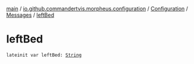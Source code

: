 [main](../../../index.md) / [io.github.commandertvis.morpheus.configuration](../../index.md) / [Configuration](../index.md) / [Messages](index.md) / [leftBed](./left-bed.md)

# leftBed

`lateinit var leftBed: `[`String`](https://kotlinlang.org/api/latest/jvm/stdlib/kotlin/-string/index.html)